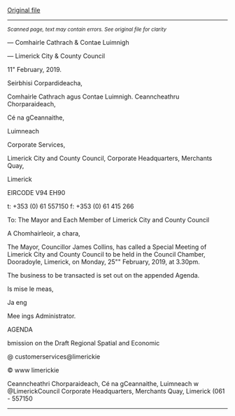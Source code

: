 [Original file](https://www.limerick.ie/sites/default/files/media/documents/2019-02/00%20Agenda%20Special%20Meeting%2025.02.2019.pdf)

---
*<small>Scanned page, text may contain errors. See original file for clarity</small>*  

— Comhairle Cathrach
& Contae Luimnigh

— Limerick City
& County Council

11" February, 2019.

Seirbhisi Corpardideacha,

Comhairle Cathrach agus Contae Luimnigh.
Ceanncheathru Chorparaideach,

Cé na gCeannaithe,

Luimneach

Corporate Services,

Limerick City and County Council,
Corporate Headquarters,
Merchants Quay,

Limerick

EIRCODE V94 EH90

t: +353 (0) 61 557150
f: +353 (0) 61 415 266

To: The Mayor and Each Member of Limerick City and County Council

A Chomhairleoir, a chara,

The Mayor, Councillor James Collins, has called a Special Meeting of Limerick
City and County Council to be held in the Council Chamber, Dooradoyle,
Limerick, on Monday, 25"" February, 2019, at 3.30pm.

The business to be transacted is set out on the appended Agenda.

Is mise le meas,

Ja eng

Mee ings Administrator.

AGENDA

bmission on the Draft Regional Spatial and Economic

@ customerservices@limerickie

© www limerickie

Ceanncheathri Chorparaideach, Cé na gCeannaithe, Luimneach w @LimerickCouncil
Corporate Headquarters, Merchants Quay, Limerick (061 - 557150


---
